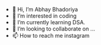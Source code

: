 - 👋 Hi, I’m Abhay Bhadoriya
- 👀 I’m interested in coding 
- 🌱 I’m currently learning DSA.
- 💞️ I’m looking to collaborate on ...
- 📫 How to reach me instagram

<!---
AF534/AF534 is a ✨ special ✨ repository because its `README.md` (this file) appears on your GitHub profile.
You can click the Preview link to take a look at your changes.
--->
